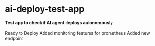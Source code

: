 # ai-deploy-test-app

#### Test app to check if AI agent deploys autonomously

Ready to Deploy
Added monitoring features for prometheus
Added new endpoint
